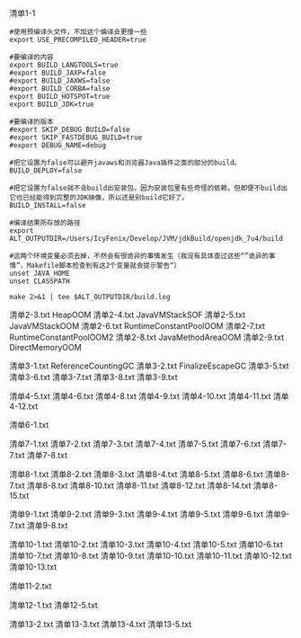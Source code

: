 清单1-1

    #使用预编译头文件，不加这个编译会更慢一些
    export USE_PRECOMPILED_HEADER=true
    
    #要编译的内容
    export BUILD_LANGTOOLS=true 
    #export BUILD_JAXP=false
    #export BUILD_JAXWS=false 
    #export BUILD_CORBA=false
    export BUILD_HOTSPOT=true 
    export BUILD_JDK=true
    
    #要编译的版本
    #export SKIP_DEBUG_BUILD=false
    #export SKIP_FASTDEBUG_BUILD=true
    #export DEBUG_NAME=debug
    
    #把它设置为false可以避开javaws和浏览器Java插件之类的部分的build。 
    BUILD_DEPLOY=false
    
    #把它设置为false就不会build出安装包。因为安装包里有些奇怪的依赖，但即便不build出它也已经能得到完整的JDK映像，所以还是别build它好了。
    BUILD_INSTALL=false
    
    #编译结果所存放的路径
    export ALT_OUTPUTDIR=/Users/IcyFenix/Develop/JVM/jdkBuild/openjdk_7u4/build
    
    #这两个环境变量必须去掉，不然会有很诡异的事情发生（我没有具体查过这些“”诡异的事情”，Makefile脚本检查到有这2个变量就会提示警告“）
    unset JAVA_HOME
    unset CLASSPATH
    
    make 2>&1 | tee $ALT_OUTPUTDIR/build.log


清单2-3.txt HeapOOM
清单2-4.txt JavaVMStackSOF
清单2-5.txt JavaVMStackOOM
清单2-6.txt RuntimeConstantPoolOOM
清单2-7.txt RuntimeConstantPoolOOM2
清单2-8.txt JavaMethodAreaOOM
清单2-9.txt DirectMemoryOOM

清单3-1.txt ReferenceCountingGC
清单3-2.txt FinalizeEscapeGC
清单3-5.txt
清单3-6.txt
清单3-7.txt
清单3-8.txt
清单3-9.txt

清单4-5.txt
清单4-6.txt
清单4-8.txt
清单4-9.txt
清单4-10.txt
清单4-11.txt
清单4-12.txt

清单6-1.txt

清单7-1.txt
清单7-2.txt
清单7-3.txt
清单7-4.txt
清单7-5.txt
清单7-6.txt
清单7-7.txt
清单7-8.txt

清单8-1.txt
清单8-2.txt
清单8-3.txt
清单8-4.txt
清单8-5.txt
清单8-6.txt
清单8-7.txt
清单8-8.txt
清单8-10.txt
清单8-11.txt
清单8-12.txt
清单8-14.txt
清单8-15.txt

清单9-1.txt
清单9-2.txt
清单9-3.txt
清单9-4.txt
清单9-5.txt
清单9-6.txt
清单9-7.txt
清单9-8.txt

清单10-1.txt
清单10-2.txt
清单10-3.txt
清单10-4.txt
清单10-5.txt
清单10-6.txt
清单10-7.txt
清单10-8.txt
清单10-9.txt
清单10-10.txt
清单10-11.txt
清单10-12.txt
清单10-13.txt

清单11-2.txt

清单12-1.txt
清单12-5.txt

清单13-2.txt
清单13-3.txt
清单13-4.txt
清单13-5.txt